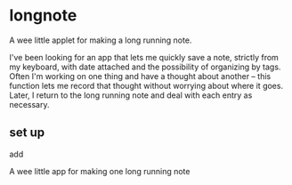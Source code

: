# longnote

A wee little applet for making a long running note.

I've been looking for an app that lets me quickly save a note, strictly from my keyboard, with date attached and the possibility of organizing by tags. Often I'm working on one thing and have a thought about another – this function lets me record that thought without worrying about where it goes. Later, I return to the long running note and deal with each entry as necessary.

## set up

add 


A wee little app for making one long running note
